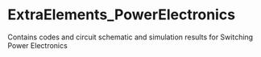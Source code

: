 # ExtraElements_PowerElectronics
Contains codes and circuit schematic and simulation results for Switching Power Electronics
